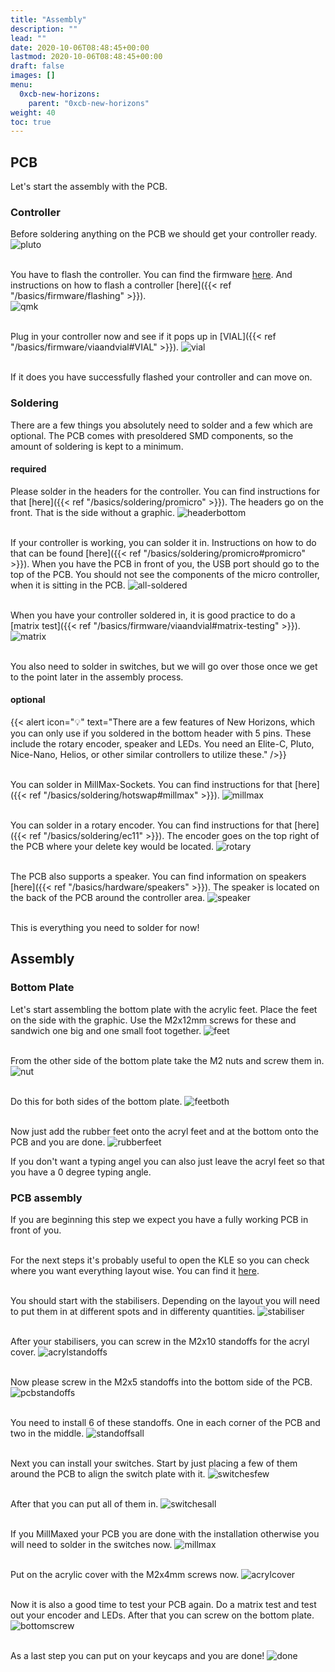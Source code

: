 ```yaml
---
title: "Assembly"
description: ""
lead: ""
date: 2020-10-06T08:48:45+00:00
lastmod: 2020-10-06T08:48:45+00:00
draft: false
images: []
menu:
  0xcb-new-horizons:
    parent: "0xcb-new-horizons"
weight: 40
toc: true
---
```


## PCB

Let's start the assembly with the PCB.

### Controller

Before soldering anything on the PCB we should get your controller ready.
![pluto](pluto.jpg)

<br>You have to flash the controller. You can find the firmware <a href="https://files.keeb.supply/firmware/NewHorizons/" >here<a>. And instructions on how to flash a controller [here]({{< ref "/basics/firmware/flashing" >}}).<br>
![qmk](qmk.jpg)

<br> Plug in your controller now and see if it pops up in [VIAL]({{< ref "/basics/firmware/viaandvial#VIAL" >}}).
![vial](vial.jpg)

<br>If it does you have successfully flashed your controller and can move on.
![]()

### Soldering

There are a few things you absolutely need to solder and a few which are optional. The PCB comes with presoldered SMD components, so the amount of soldering is kept to a minimum.

#### required

Please solder in the headers for the controller. You can find instructions for that [here]({{< ref "/basics/soldering/promicro" >}}). The headers go on the front. That is the side without a graphic.
![headerbottom](headerbottom.jpg)

<br>If your controller is working, you can solder it in. Instructions on how to do that can be found [here]({{< ref "/basics/soldering/promicro#promicro" >}}). When you have the PCB in front of you, the USB port should go to the top of the PCB. You should not see the components of the micro controller, when it is sitting in the PCB.
![all-soldered](all-soldered.jpg)

<br>When you have your controller soldered in, it is good practice to do a [matrix test]({{< ref "/basics/firmware/viaandvial#matrix-testing" >}}).
![matrix](matrix.jpg)

<br>You also need to solder in switches, but we will go over those once we get to the point later in the assembly process.

#### optional

{{< alert icon="💡" text="There are a few features of New Horizons, which you can only use if you soldered in the bottom header with 5 pins. These include the rotary encoder, speaker and LEDs. You need an Elite-C, Pluto, Nice-Nano, Helios, or other similar controllers to utilize these." />}}

<br>You can solder in MillMax-Sockets. You can find instructions for that [here]({{< ref "/basics/soldering/hotswap#millmax" >}}).
![millmax](millmax.jpg)

<br>You can solder in a rotary encoder. You can find instructions for that [here]({{< ref "/basics/soldering/ec11" >}}). The encoder goes on the top right of the PCB where your delete key would be located.
![rotary](rotary.jpg)

<br>The PCB also supports a speaker. You can find information on speakers [here]({{< ref "/basics/hardware/speakers" >}}). The speaker is located on the back of the PCB around the controller area.
![speaker](speaker.jpg)

<br>This is everything you need to solder for now!

## Assembly

### Bottom Plate

Let's start assembling the bottom plate with the acrylic feet. Place the feet on the side with the graphic. Use the M2x12mm screws for these and sandwich one big and one small foot together.
![feet](feet.jpg)

<br>From the other side of the bottom plate take the M2 nuts and screw them in.
![nut](nut.jpg)

<br>Do this for both sides of the bottom plate.
![feetboth](feetboth.jpg)

<br>Now just add the rubber feet onto the acryl feet and at the bottom onto the PCB and you are done.
![rubberfeet](rubberfeetplaced.jpg)

If you don't want a typing angel you can also just leave the acryl feet so that you have a 0 degree typing angle.

### PCB assembly

If you are beginning this step we expect you have a fully working PCB in front of you.

<br>For the next steps it's probably useful to open the KLE so you can check where you want everything layout wise. You can find it [here](http://www.keyboard-layout-editor.com/##@@_y:0.25&x:15.75%3B&=BkSpc&\_c=%23274C77%3B&=Insert%3B&@\_y:0.25&x:2.75%3B&=ESC&\_c=%23cccccc%3B&=!%0A1&=%2F@%0A2&=%23%0A3&=$%0A4&=%25%0A5&=%5E%0A6&=%2F&%0A7&=\*%0A8&=(%0A9&=)%0A0&=%2F_%0A-&=+%0A%2F=&\_c=%23274C77&w:2%3B&=Backspace&\_c=%23cccccc%3B&=Delete%3B&@\_x:2.75&c=%23274C77&w:1.5%3B&=Tab&\_c=%23cccccc%3B&=Q&=W&=E&=R&=T&=Y&=U&=I&=O&=P&=%7B%0A%5B&=%7D%0A%5D&\_c=%23274C77&w:1.5%3B&=%7C%0A%5C&\_c=%23cccccc%3B&=PgUp&\_x:1.25&c=%23274C77&w:1.25&h:2&w2:1.5&h2:1&x2:-0.25%3B&=Enter%3B&@\_x:0.25&w:1.25&w2:1.75&l:true%3B&=Caps%20Lock&\_x:1.25&w:1.25&w2:1.75%3B&=Caps%20Lock&\_x:0.5&c=%23cccccc%3B&=A&=S&=D&=F&=G&=H&=J&=K&=L&=%2F:%0A%2F%3B&=%22%0A'&\_c=%23274C77&w:2.25%3B&=Enter&\_c=%23cccccc%3B&=PgDn&\_x:0.25%3B&=%7C%0A%5C%3B&@\_x:0.25&c=%23274C77&w:1.25%3B&=Shift&\_c=%23cccccc%3B&=%3E%0A%3C%0A%0A%7C&\_x:0.25&c=%23274C77&w:2.25%3B&=Shift&\_c=%23cccccc%3B&=Z&=X&=C&=V&=B&=N&=M&=%3C%0A,&=%3E%0A.&=%3F%0A%2F%2F&\_c=%23274C77&w:1.75%3B&=Shift&\_c=%236096BA%3B&=%E2%86%91&\_c=%23cccccc%3B&=End%3B&@\_x:2.75&c=%23274C77&w:1.25%3B&=Ctrl&\_c=%236096BA&w:1.25%3B&=Super&\_c=%23A3CEF1&w:1.25%3B&=Alt&\_c=%238B8C89&a:7&w:2.75%3B&=&\_c=%23E7ECEF&a:4&w:1.25%3B&=Super&\_c=%238B8C89&a:7&w:2.25%3B&=&\_c=%23A3CEF1&a:4%3B&=Alt&\_c=%236096BA%3B&=Super&\_c=%23274C77%3B&=Ctrl&\_c=%236096BA%3B&=%E2%86%90&=%E2%86%93&=%E2%86%92%3B&@\_y:0.25&x:2.75&c=%23274C77&a:7&w:1.25%3B&=&\_c=%236096BA&w:1.25%3B&=&\_c=%23A3CEF1&w:1.25%3B&=&\_c=%238B8C89&w:2.25%3B&=&\_c=%23E7ECEF&w:1.25%3B&=&\_c=%238B8C89&w:2.75%3B&=&\_c=%23A3CEF1%3B&=&\_c=%236096BA%3B&=&\_c=%23274C77%3B&=%3B&@\_x:2.75&w:1.25%3B&=&\_c=%236096BA&w:1.25%3B&=&\_c=%23A3CEF1&w:1.25%3B&=&\_c=%238B8C89&w:6.25%3B&=&\_c=%23A3CEF1%3B&=&\_c=%236096BA%3B&=&\_c=%23274C77%3B&=%3B&@\_x:2.75%3B&=&\_c=%236096BA%3B&=&\_c=%23A3CEF1%3B&=&\_c=%238B8C89&w:7%3B&=&\_c=%23A3CEF1%3B&=&\_c=%236096BA%3B&=&\_c=%23274C77%3B&=%3B&@\_x:2.75%3B&=&\_c=%236096BA%3B&=&\_c=%238B8C89&w:10%3B&=&\_c=%23274C77%3B&=%3B&@\_x:2.75&w:1.25%3B&=&\_c=%236096BA&w:1.25%3B&=&\_c=%23A3CEF1&w:1.25%3B&=&\_c=%238B8C89&w:2.75%3B&=&\_c=%23E7ECEF&w:1.25%3B&=&\_c=%238B8C89&w:2.25%3B&=&\_c=%23A3CEF1&w:1.25%3B&=&\_c=%236096BA&w:1.25%3B&=&\_c=%23aaaaaa&a:4&w:0.5&d:true%3B&=8,6%0A%0A%0A3,5%3B&@\_x:2.75&c=%23274C77&a:7&w:1.25%3B&=&\_c=%236096BA&w:1.25%3B&=&\_c=%23A3CEF1&w:1.25%3B&=&\_c=%238B8C89&w:2.25%3B&=&\_c=%23E7ECEF&w:1.25%3B&=&\_c=%238B8C89&w:2.75%3B&=&\_c=%23A3CEF1&w:1.25%3B&=&\_c=%236096BA&w:1.25%3B&=&\_c=%23aaaaaa&a:4&w:0.5&d:true%3B&=8,6%0A%0A%0A3,6%3B&@\_x:2.75&c=%23274C77&a:7&w:1.25%3B&=&\_c=%236096BA&w:1.25%3B&=&\_c=%23A3CEF1&w:1.25%3B&=&\_c=%238B8C89&w:6.25%3B&=&\_c=%23A3CEF1&w:1.25%3B&=&\_c=%236096BA&w:1.25%3B&=&\_c=%23aaaaaa&a:4&w:0.5&d:true%3B&=8,6%0A%0A%0A3,7%3B&@\_x:2.75&c=%23274C77&a:7%3B&=&\_c=%236096BA%3B&=&\_c=%23A3CEF1%3B&=&\_c=%238B8C89&w:7%3B&=&\_c=%23A3CEF1&w:1.25%3B&=&\_c=%236096BA&w:1.25%3B&=&\_c=%23aaaaaa&a:4&w:0.5&d:true%3B&=8,6%0A%0A%0A3,8).

<br>You should start with the stabilisers. Depending on the layout you will need to put them in at different spots and in differenty quantities.
![stabiliser](stabiliser.jpg)

<br>After your stabilisers, you can screw in the M2x10 standoffs for the acryl cover.
![acrylstandoffs](acrylstandoffs.jpg)

<br>Now please screw in the M2x5 standoffs into the bottom side of the PCB.
![pcbstandoffs](pcbstandoffs.jpg)

<br>You need to install 6 of these standoffs. One in each corner of the PCB and two in the middle.
![standoffsall](standoffsall.jpg)

<br>Next you can install your switches. Start by just placing a few of them around the PCB to align the switch plate with it.
![switchesfew](switchesfew.jpg)

<br>After that you can put all of them in.
![switchesall](switchesall.jpg)

<br>If you MillMaxed your PCB you are done with the installation otherwise you will need to solder in the switches now.
![millmax](millmax.jpg)

<br>Put on the acrylic cover with the M2x4mm screws now.
![acrylcover](acrylcover.jpg)

<br>Now it is also a good time to test your PCB again. Do a matrix test and test out your encoder and LEDs. After that you can screw on the bottom plate.
![bottomscrew](bottomscrew.jpg)

<br>As a last step you can put on your keycaps and you are done!
![done](done.jpg)
